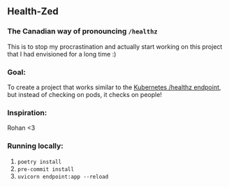 ## Health-Zed
### The Canadian way of pronouncing `/healthz`

This is to stop my procrastination and actually start working on this project that I had envisioned for a long time :) 

### Goal: 
To create a project that works similar to the [Kubernetes /healthz endpoint](https://kubernetes.io/docs/reference/using-api/health-checks/), but instead of checking on pods, it checks on people!

### Inspiration:

Rohan <3 

### Running locally: 

1. `poetry install`
2. `pre-commit install`
2. `uvicorn endpoint:app --reload`